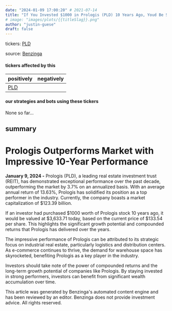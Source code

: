 ```yaml
---
date: "2024-01-09 17:00:20" # 2021-07-14
title: "If You Invested $1000 in Prologis (PLD) 10 Years Ago, Youd Be Sitting on a Fortune"
# image: "images/plots/{{titleSlag}}.png"
author: "justin-guese"
draft: false
---
```

tickers: <a href='https://finance.yahoo.com/quote/PLD' target='_blank'>PLD</a> 

source: <a href='https://www.benzinga.com/news/24/01/36561025/if-you-invested-1000-in-this-stock-10-years-ago-you-would-have-3-600-today' target='_blank'>Benzinga</a>

#### tickers affected by this

| positively | negatively |
|------------|------------
| <a href='https://finance.yahoo.com/quote/PLD' target='_blank'>PLD</a> |  |

#### our strategies and bots using these tickers

None so far...

## summary

# Prologis Outperforms Market with Impressive 10-Year Performance

**January 9, 2024 -** Prologis (PLD), a leading real estate investment trust (REIT), has demonstrated exceptional performance over the past decade, outperforming the market by 3.7% on an annualized basis. With an average annual return of 13.63%, Prologis has solidified its position as a top performer in the industry. Currently, the company boasts a market capitalization of $123.39 billion.

If an investor had purchased $1000 worth of Prologis stock 10 years ago, it would be valued at $3,633.71 today, based on the current price of $133.54 per share. This highlights the significant growth potential and compounded returns that Prologis has delivered over the years.

The impressive performance of Prologis can be attributed to its strategic focus on industrial real estate, particularly logistics and distribution centers. As e-commerce continues to thrive, the demand for warehouse space has skyrocketed, benefiting Prologis as a key player in the industry.

Investors should take note of the power of compounded returns and the long-term growth potential of companies like Prologis. By staying invested in strong performers, investors can benefit from significant wealth accumulation over time.

This article was generated by Benzinga's automated content engine and has been reviewed by an editor. Benzinga does not provide investment advice. All rights reserved.